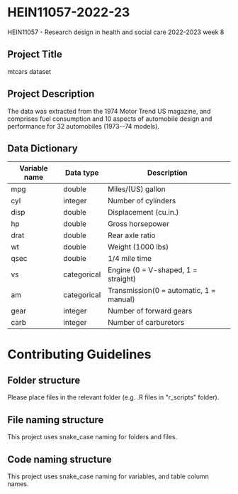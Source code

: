 # HEIN11057-2022-23

HEIN11057 - Research design in health and social care 2022-2023 week 8

## Project Title 

mtcars dataset

## Project Description 

The data was extracted from the 1974 Motor Trend US magazine, and comprises fuel consumption and 10 aspects of automobile design and performance for 32 automobiles (1973--74 models).

## Data Dictionary


| Variable name | Data type   | Description                  |
|---|---|---|
| mpg           | double      | Miles/(US) gallon            |
| cyl           | integer     | Number of cylinders          |
| disp          | double      | Displacement (cu.in.)        |
| hp            | double      | Gross horsepower             |
| drat          | double      | Rear axle ratio              |
| wt            | double      | Weight (1000 lbs)            |
| qsec          | double      | 1/4 mile time                |
| vs            | categorical | Engine (0 = V-shaped, 1 = straight) |
| am            | categorical | Transmission(0 = automatic, 1 = manual)  |
| gear          | integer     | Number of forward gears      |
| carb          | integer     | Number of carburetors        |


# Contributing Guidelines

## Folder structure

Please place files in the relevant folder (e.g. .R files in "r_scripts" folder).

## File naming structure

This project uses snake_case naming for folders and files.

## Code naming structure

This project uses snake_case naming for variables, and table column names.
